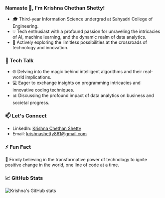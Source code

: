 ### Namaste 🙏, I'm Krishna Chethan Shetty!

- 🎓 Third-year Information Science undergrad at Sahyadri College of Engineering.
- 💡 Tech enthusiast with a profound passion for unraveling the intricacies of AI, machine learning, and the dynamic realm of data analytics.
- 🚀 Actively exploring the limitless possibilities at the crossroads of technology and innovation.

### 💬 Tech Talk

- 🌐 Delving into the magic behind intelligent algorithms and their real-world implications.
- 💻 Eager to exchange insights on programming intricacies and innovative coding techniques.
- 📊 Discussing the profound impact of data analytics on business and societal progress.

### 📫 Let's Connect

- LinkedIn: [Krishna Chethan Shetty](https://www.linkedin.com/in/krishna-chethan-shetty-11a263229/)
- Email: krishnashetty861@gmail.com

### ⚡ Fun Fact

🌟 Firmly believing in the transformative power of technology to ignite positive change in the world, one line of code at a time.


### 📈 GitHub Stats

![Krishna's GitHub stats](https://github-readme-stats.vercel.app/api?username=Krishnaaaa17&show_icons=true&theme=radical)
